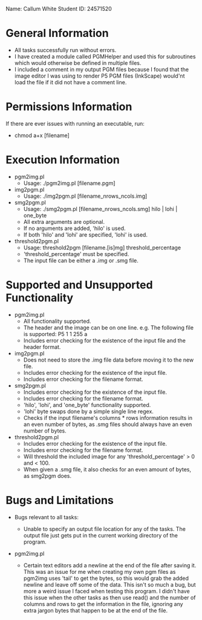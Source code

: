 Name: Callum White
Student ID: 24571520

# General Information
* All tasks successfully run without errors.
* I have created a module called PGMHelper and used this for subroutines which would otherwise be defined in multiple files.
* I included a comment in my output PGM files because I found that the image editor I was using to render P5 PGM files (InkScape) would'nt load the file if it did not have a comment line.

# Permissions Information
If there are ever issues with running an executable, run:
   * chmod a+x [filename]

# Execution Information
* pgm2img.pl
  * Usage: ./pgm2img.pl [filename.pgm]
* img2pgm.pl
  * Usage: ./img2pgm.pl [filename_nrows_ncols.img]
* smg2pgm.pl
  * Usage: ./smg2pgm.pl [filename_nrows_ncols.smg] hilo | lohi | one_byte
  * All extra arguments are optional.
  * If no arguments are added, 'hilo' is used.
  * If both 'hilo' and 'lohi' are specified, 'lohi' is used.
* threshold2pgm.pl
  * Usage: threshold2pgm [filename.[is]mg] threshold_percentage
  * 'threshold_percentage' must be specified.
  * The input file can be either a .img or .smg file.

# Supported and Unsupported Functionality
* pgm2img.pl
  * All functionality supported.
  * The header and the image can be on one line. e.g. The following file is supported: P5 1 1 255 a
  * Includes error checking for the existence of the input file and the header format.
* img2pgm.pl
  * Does not need to store the .img file data before moving it to the new file.
  * Includes error checking for the existence of the input file.
  * Includes error checking for the filename format.
* smg2pgm.pl
  * Includes error checking for the existence of the input file.
  * Includes error checking for the filename format.
  * 'hilo', 'lohi', and 'one_byte' functionality supported.
  * 'lohi' byte swaps done by a simple single line regex.
  * Checks if the input filename's columns * rows information results in an even number of bytes, as .smg files should always have an even number of bytes.
* threshold2pgm.pl
  * Includes error checking for the existence of the input file.
  * Includes error checking for the filename format.
  * Will threshold the included image for any 'threshold_percentage' > 0 and < 100.
  * When given a .smg file, it also checks for an even amount of bytes, as smg2pgm does.

# Bugs and Limitations
* Bugs relevant to all tasks:
  * Unable to specify an output file location for any of the tasks. The output file just gets put in the current working directory of the program.

* pgm2img.pl
  * Certain text editors add a newline at the end of the file after saving it. This was an issue for me when creating my own pgm files as pgm2img uses 'tail' to get the bytes, 
so this would grab the added newline and leave off some of the data. This isn't so much a bug, but more a weird issue I faced when testing this program. I didn't have this issue 
when the other tasks as then use read() and the number of columns and rows to get the information in the file, ignoring any extra jargon bytes that happen to be at the end of the 
file.

